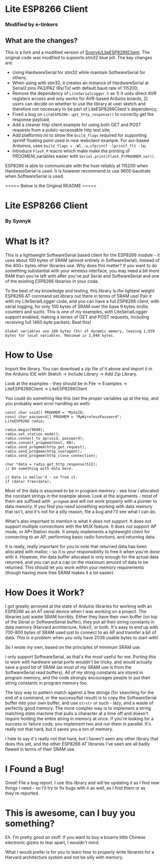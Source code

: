 # Lite ESP8266 Client
### Modified by e-tinkers

## What are the changes?
This is a fork and a modified version of [Syonyk/LiteESP8266Client](https://github.com/Syonyk/LiteESP8266Client). The original code was modified to supoorts stm32 blue pill. The key changes are:

- Using HardwareSerial for stm32 while maintain SoftwareSerial for others;
- When using with stm32, it creates an instance of HardwareSerial at Serial2 pins PA3/PA2 (Rx/Tx) with default baud rate of 115200;
- Remove the dependency of `LiteSerialLogger.h` as 1) it uses direct AVR registers access and only works for AVR-based Arduino boards, 2) users can decide on whether to use the library at user sketch and therefore not necessary to be part of LiteESP8266Client's dependency;
- Fixed a bug on `LiteESP8266::get_http_response()` to correctly get the response payload;
- Add a cleaner http client example for using both GET and POST requests from a public-accessable http test site;
- Add platformio.ini to show the `build_flags` required for supporting sprintf floating point used in new webclient example. For avr-based Arduinos, uses `build_flags = -Wl,-u,vfprintf -lprintf_flt -lm`;
- Introduce `Flash_P` macro which make make the printing of PROGMEM_variables easier with `Serial.print(Flash_P(PROGMEM_var))`.

ESP8266 is able to communicate with the host reliably at 115200 when HardwareSerial is used. It is however recommend to use 9600 baudrate when SoftwareSerial is used.

===== Below is the Original README =====
# Lite ESP8266 Client

### By Syonyk

# What Is it?
This is a lightweight SoftwareSerial based client for the ESP8266 module - it uses about 100 bytes of SRAM (almost entirely in SoftwareSerial), instead of the 400+ bytes other libraries use.  Why does this matter?  If you want to do something substantial with your wireless interface, you may need a bit more RAM than you're left with after you've put Serial and SoftwareSerial and one of the existing ESP8266 libraries in your code.

To the best of my knowledge and testing, this library is *the* lightest weight ESP8266 AT command set library out there in terms of SRAM use!  Pair it with my LiteSerialLogger code, and you can have a full ESP8266 client, with serial logging, for only 100 bytes of SRAM over the base 9 bytes (millis counters and such).  This is one of my examples, with LiteSerialLogger support enabled, making a series of GET and POST requests, including receiving full 1460 byte packets.  Beat this!

`Global variables use 109 bytes (5%) of dynamic memory, leaving 1,939 bytes for local variables. Maximum is 2,048 bytes.`

# How to Use
Import the library.  You can download a zip file of it above and import it in the Arduino IDE with Sketch -> Include Library -> Add Zip Library.

Look at the examples - they should be in File -> Examples -> LiteESP8266Client -> LiteESP8266Client

You could do something like this (set the proper variables up at the top, and you probably want error handling as well):
```
const char ssid[] PROGMEM = "MySSID;
const char password[] PROGMEM = "MyWirelessPassword";
LiteESP8266 radio;

radio.begin(9600);
radio.set_station_mode();
radio.connect_to_ap(ssid, password);
radio.connect_progmem(host, 80);
radio.send_progmem(http_get_request);
radio.send_progmem(http_useragent);
radio.send_progmem(http_close_connection);

char *data = radio.get_http_response(512);
// Do something with data here.

// Data is malloc'd - so free it.
if (data) free(data);
```

Most of the data is assumed to be in program memory - see how I allocated the constant strings in the example above.  Look at the arguments - most of them are suffixed with `_progmem` and will not work properly with a pointer to data memory.  If you find you need something working with data memory that isn't, and it's not for a silly reason, file a bug and I'll see what I can do.

What's also important to mention is what it *does not support*.  It does not support multiple connections with the MUX feature.  It does not support AP mode, or AP+Station mode.  It simply implements a lightweight client for connecting to an AP, performing basic radio functions, and returning data.

It is really, really important for you to note that returned data has been allocated with malloc - so it is *your* responsibility to free it when you're done with it.  However, the data buffer allocated is only enough for the actual data returned, and you can put a cap on the maximum amount of data to be returned.  This should let you work within your memory requirements (though having more free SRAM makes it a lot easier).




# How Does it Work?
I got greatly annoyed at the state of Arduino libraries for working with an ESP8266 as an AT serial device when I was working on a project.  The libraries just waste SRAM horribly.  Either they have their own buffer (on top of the Serial or SoftwareSerial buffer), they put all their string constants in data memory (Harvard architecture, folks!), or both.  It's easy to end up with 700-800 bytes of SRAM used just to connect to an AP and transfer a bit of data.  *This is a problem* when you only have 2039 usable bytes to start with!

So I wrote my own, based on the principles of minimum SRAM use.

I only support SoftwareSerial, as that's the most useful for me.  Porting this to work with hardware serial ports wouldn't be tricky, and would actually save a good bit of SRAM (as most of my SRAM use is from the SoftwareSerial read buffers).  All of my string constants are stored in program memory, and the code strongly encourages people to put their string constants in program memory too.

The lazy way to pattern match against a few strings (for searching for the end of a command, or the success/fail result) is to copy the SoftwareSerial buffer into your own buffer, and use `strstr` or such - lazy, and a waste of perfectly good memory.  The more complex way is to implement a string matching state machine that pulls a character at a time off and doesn't require holding the entire string in memory at once.  If you're looking for a success or failure code, you implement two and run them in parallel.  It's really not that hard, but it saves you a ton of memory.

I hate to say it's really not that hard, but I haven't seen any other library that does this yet, and the other ESP8266 AT libraries I've seen are all badly flawed in terms of their SRAM use.

# I Found a Bug!
Great!  File a bug report.  I use this library and will be updating it as I find new things I need - so I'll try to fix bugs with it as well, as I find them or as they're reported.

# This is awesome, can I buy you something?
Eh.  I'm pretty good on stuff.  If you want to buy a bizarre little Chinese electronic gizmo to tear apart, I wouldn't mind.

What I would prefer is for you to learn how to properly write libraries for a Harvard architecture system and not be silly with memory.
